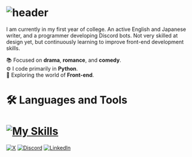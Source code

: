 # ![header](https://capsule-render.vercel.app/api?type=rounded&height=110&color=gradient&text=👋%20Welcome!%20I'm%20Yuu&fontColor=ffffff&fontSize=50&fontAlign=34&reversal=false&fontAlignY=53&textBg=false&section=header)

I am currently in my first year of college. An active English and Japanese writer, and a programmer developing Discord bots. Not very skilled at design yet, but continuously learning to improve front-end development skills.

📚 Focused on **drama**, **romance**, and **comedy**.<br>
⚙️ I code primarily in **Python**.<br>
🔎 Exploring the world of **Front-end**.

# 🛠️ Languages and Tools

# [![My Skills](https://skillicons.dev/icons?i=java,js,nodejs,py,bots,kotlin,visualstudio)](https://skillicons.dev)

[![X](https://img.shields.io/badge/X-@xyukuri-000000?style=for-the-badge&logo=x&logoColor=white)](https://x.com/xyukuri) 
[![Discord](https://img.shields.io/badge/discord-xyukuri-%235865F2?style=for-the-badge&logo=discord&logoColor=white)](https://discordapp.com/users/732523417412304897) 
[![LinkedIn](https://img.shields.io/badge/LinkedIn-Euclid-%230077B5?style=for-the-badge&logo=linkedin&logoColor=white)](https://www.linkedin.com/in/euclid-villena-23a295368/) 

